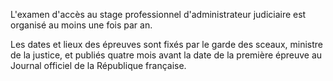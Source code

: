 L'examen d'accès au stage professionnel d'administrateur judiciaire est organisé au moins une fois par an.


Les dates et lieux des épreuves sont fixés par le garde des sceaux, ministre de la justice, et publiés quatre mois avant la date de la première épreuve au Journal officiel de la République française.  



